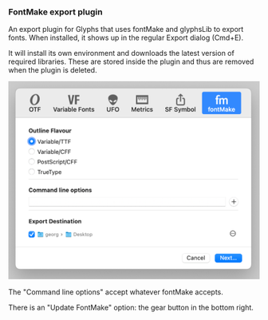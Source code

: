 ### FontMake export plugin

An export plugin for Glyphs that uses fontMake and glyphsLib to export fonts. When installed, it shows up in the regular Export dialog (Cmd+E).

It will install its own environment and downloads the latest version of required libraries. These are stored inside the plugin and thus are removed when the plugin is deleted. 

![export dialog](exportDialog.png)

The "Command line options" accept whatever fontMake accepts. 

There is an "Update FontMake" option: the gear button in the bottom right. 

